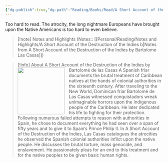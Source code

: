 ```yaml
---
{"dg-publish":true,"dg-path":"Reading/Books/Read/A Short Account of the Destruction of the Indies by Bartolomé de las Casas.md","permalink":"/reading/books/read/a-short-account-of-the-destruction-of-the-indies-by-bartolome-de-las-casas/","title":"A Short Account of the Destruction of the Indies","metatags":{"og:image":"https://images-na.ssl-images-amazon.com/images/S/compressed.photo.goodreads.com/books/1657054558i/182061.jpg"},"tags":["america","european","history"]}
---
```



Too hard to read. The atrocity, the long nightmare Europeans have brought upon the Native Americans is too hard to even believe.

> [!note] Notes and Highlights
> (Notes:: [[Personal/Reading/Notes and Highlights/A Short Account of the Destruction of the Indies b\|Notes from A Short Account of the Destruction of the Indies by Bartolome Las Casas]])

> [!info] About A Short Account of the Destruction of the Indies by Bartolomé de las Casas
> <img src="https://images-na.ssl-images-amazon.com/images/S/compressed.photo.goodreads.com/books/1657054558i/182061.jpg" style="float: left; width: 150px; height: auto; margin-right: 1em;" /> A Spanish friar documents the brutal treatment of Caribbean natives at the hands of colonial authorities in the sixteenth century. After traveling to the New World, Dominican friar Bartolomé de Las Casas witnessed conquistadors wreak unimaginable horrors upon the Indigenous people of the Caribbean. He later dedicated his life to fighting for their protection. Following numerous failed attempts to reason with authorities in Spain, he chose to document everything he had seen over a span of fifty years and to give it to Spain’s Prince Philip II. In A Short Account of the Destruction of the Indies, Las Casas catalogues the atrocities he observed the Spanish colonial authorities inflict upon the native people. He discusses the brutal torture, mass genocide, and enslavement. He passionately pleas for an end to this treatment and for the native peoples to be given basic human rights.
